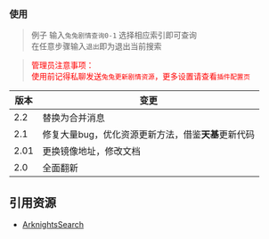 ### 使用

> 例子 输入`兔兔剧情查询0-1` 选择相应索引即可查询
> <br>在任意步骤输入`退出`即为退出当前搜索

> <font color=Red>管理员注意事项：
> <br>使用前记得私聊发送`兔兔更新剧情资源`，更多设置请查看`插件配置页`</font>

| 版本   | 变更                            |
|------|-------------------------------|
| 2.2  | 替换为合并消息                       |
| 2.1  | 修复大量bug，优化资源更新方法，借鉴**天基**更新代码 |
| 2.01 | 更换镜像地址，修改文档                   |
| 2.0  | 全面翻新                          |

## 引用资源

- [ArknightsSearch](https://github.com/ArknightsSearch)

